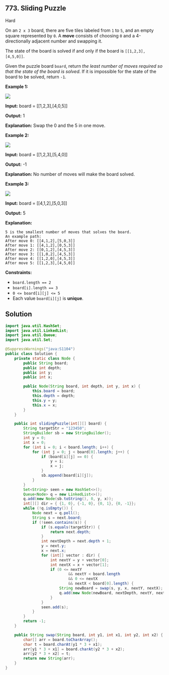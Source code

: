 ## 773\. Sliding Puzzle

Hard

On an `2 x 3` board, there are five tiles labeled from `1` to `5`, and an empty square represented by `0`. A **move** consists of choosing `0` and a 4-directionally adjacent number and swapping it.

The state of the board is solved if and only if the board is `[[1,2,3],[4,5,0]]`.

Given the puzzle board `board`, return _the least number of moves required so that the state of the board is solved_. If it is impossible for the state of the board to be solved, return `-1`.

**Example 1:**

![](https://assets.leetcode.com/uploads/2021/06/29/slide1-grid.jpg)

**Input:** board = \[\[1,2,3],[4,0,5]]

**Output:** 1

**Explanation:** Swap the 0 and the 5 in one move. 

**Example 2:**

![](https://assets.leetcode.com/uploads/2021/06/29/slide2-grid.jpg)

**Input:** board = \[\[1,2,3],[5,4,0]]

**Output:** -1

**Explanation:** No number of moves will make the board solved. 

**Example 3:**

![](https://assets.leetcode.com/uploads/2021/06/29/slide3-grid.jpg)

**Input:** board = \[\[4,1,2],[5,0,3]]

**Output:** 5

**Explanation:**

    5 is the smallest number of moves that solves the board.
    An example path:
    After move 0: [[4,1,2],[5,0,3]]
    After move 1: [[4,1,2],[0,5,3]]
    After move 2: [[0,1,2],[4,5,3]]
    After move 3: [[1,0,2],[4,5,3]]
    After move 4: [[1,2,0],[4,5,3]]
    After move 5: [[1,2,3],[4,5,0]] 

**Constraints:**

*   `board.length == 2`
*   `board[i].length == 3`
*   `0 <= board[i][j] <= 5`
*   Each value `board[i][j]` is **unique**.

## Solution

```java
import java.util.HashSet;
import java.util.LinkedList;
import java.util.Queue;
import java.util.Set;

@SuppressWarnings("java:S1104")
public class Solution {
    private static class Node {
        public String board;
        public int depth;
        public int y;
        public int x;

        public Node(String board, int depth, int y, int x) {
            this.board = board;
            this.depth = depth;
            this.y = y;
            this.x = x;
        }
    }

    public int slidingPuzzle(int[][] board) {
        String targetStr = "123450";
        StringBuilder sb = new StringBuilder();
        int y = 0;
        int x = 0;
        for (int i = 0; i < board.length; i++) {
            for (int j = 0; j < board[0].length; j++) {
                if (board[i][j] == 0) {
                    y = i;
                    x = j;
                }
                sb.append(board[i][j]);
            }
        }
        Set<String> seen = new HashSet<>();
        Queue<Node> q = new LinkedList<>();
        q.add(new Node(sb.toString(), 0, y, x));
        int[][] dir = { {1, 0}, {-1, 0}, {0, 1}, {0, -1}};
        while (!q.isEmpty()) {
            Node next = q.poll();
            String s = next.board;
            if (!seen.contains(s)) {
                if (s.equals(targetStr)) {
                    return next.depth;
                }
                int nextDepth = next.depth + 1;
                y = next.y;
                x = next.x;
                for (int[] vector : dir) {
                    int nextY = y + vector[0];
                    int nextX = x + vector[1];
                    if (0 <= nextY
                            && nextY < board.length
                            && 0 <= nextX
                            && nextX < board[0].length) {
                        String newBoard = swap(s, y, x, nextY, nextX);
                        q.add(new Node(newBoard, nextDepth, nextY, nextX));
                    }
                }
                seen.add(s);
            }
        }
        return -1;
    }

    public String swap(String board, int y1, int x1, int y2, int x2) {
        char[] arr = board.toCharArray();
        char t = board.charAt(y1 * 3 + x1);
        arr[y1 * 3 + x1] = board.charAt(y2 * 3 + x2);
        arr[y2 * 3 + x2] = t;
        return new String(arr);
    }
}
```